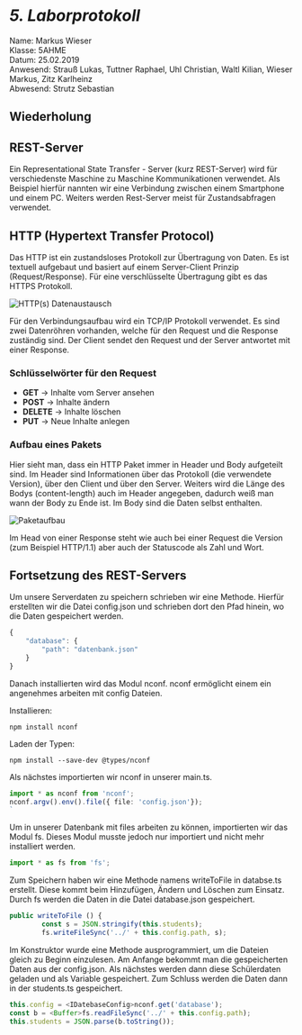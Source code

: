 # *5. Laborprotokoll*

  Name: Markus Wieser   
  Klasse: 5AHME   
  Datum: 25.02.2019   
  Anwesend: Strauß Lukas, Tuttner Raphael, Uhl Christian, Waltl Kilian, Wieser Markus, Zitz Karlheinz    
  Abwesend: Strutz Sebastian


  ## Wiederholung
  
  ## REST-Server
  
  Ein Representational State Transfer - Server (kurz REST-Server) wird für verschiedenste Maschine zu Maschine Kommunikationen verwendet. Als Beispiel hierfür nannten wir eine Verbindung zwischen einem Smartphone und einem PC. Weiters werden Rest-Server meist für Zustandsabfragen verwendet.
  
  ## HTTP (Hypertext Transfer Protocol)
  
  Das HTTP ist ein zustandsloses Protokoll zur Übertragung von Daten. Es ist textuell aufgebaut und basiert auf einem Server-Client Prinzip (Request/Response). Für eine verschlüsselte Übertragung gibt es das HTTPS Protokoll.
  
  ![HTTP(s) Datenaustausch](https://github.com/HTLMechatronics/m14-la1-sx/blob/wiemam14/wiemam14/requestResponse.png)
  
  Für den Verbindungsaufbau wird ein TCP/IP Protokoll verwendet. Es sind zwei Datenröhren vorhanden, welche für den Request und die Response zuständig sind. Der Client sendet den Request und der Server antwortet mit einer Response.
  
  ### Schlüsselwörter für den Request
  
* **GET**     -> Inhalte vom Server ansehen
* **POST**    -> Inhalte ändern
* **DELETE**  -> Inhalte löschen
* **PUT**     -> Neue Inhalte anlegen

### Aufbau eines Pakets
  
  Hier sieht man, dass ein HTTP Paket immer in Header und Body aufgeteilt sind. Im Header sind Informationen über das Protokoll (die verwendete Version), über den Client und über den Server. Weiters wird die Länge des Bodys (content-length) auch im Header angegeben, dadurch weiß man wann der Body zu Ende ist. Im Body sind die Daten selbst enthalten. 
  
  ![Paketaufbau](https://github.com/HTLMechatronics/m14-la1-sx/blob/wiemam14/wiemam14/paketaufbau.jpg)

  Im Head von einer Response steht wie auch bei einer Request die Version (zum Beispiel HTTP/1.1) aber auch der Statuscode als Zahl und Wort.

## Fortsetzung des REST-Servers

Um unsere Serverdaten zu speichern schrieben wir eine Methode. Hierfür erstellten wir die Datei config.json und schrieben dort den Pfad hinein, wo die Daten gespeichert werden.

``` typescript 
{
    "database": {
        "path": "datenbank.json" 
    }
}
```
Danach installierten wird das Modul nconf. nconf ermöglicht einem ein angenehmes arbeiten mit config Dateien.

Installieren:
```  
npm install nconf 
```  

Laden der Typen:
```  
npm install --save-dev @types/nconf  
```  
Als nächstes importierten wir nconf in unserer main.ts.
``` typescript 
import * as nconf from 'nconf';
nconf.argv().env().file({ file: 'config.json'});
`
```

Um in unserer Datenbank mit files arbeiten zu können, importierten wir das Modul fs. Dieses Modul musste jedoch nur importiert und nicht mehr installiert werden.
```typescript
import * as fs from 'fs';
```
Zum Speichern haben wir eine Methode namens writeToFile in databse.ts erstellt. Diese kommt beim Hinzufügen, Ändern und Löschen zum Einsatz. Durch fs werden die Daten in die Datei database.json gespeichert. 

```typescript
public writeToFile () {
        const s = JSON.stringify(this.students);
        fs.writeFileSync('../' + this.config.path, s);
```
Im Konstruktor wurde eine Methode ausprogrammiert, um die Dateien gleich zu Beginn einzulesen. Am Anfange bekommt man die gespeicherten Daten aus der config.json. Als nächstes werden dann diese Schülerdaten geladen und als Variable gespeichert. Zum Schluss werden die Daten dann in der students.ts gespeichert.

```typescript
this.config = <IDatebaseConfig>nconf.get('database');
const b = <Buffer>fs.readFileSync('../' + this.config.path);
this.students = JSON.parse(b.toString());
```




